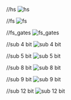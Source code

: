 //hs
![hs](https://user-images.githubusercontent.com/91768976/206219603-52466fe5-4a3f-4e52-85b3-2f597a1837ff.png)

//fs
![fs](https://user-images.githubusercontent.com/91768976/206219615-7e637425-f53f-475c-a9fb-afd95f52955c.png)

//fs_gates
![fs_gates](https://user-images.githubusercontent.com/91768976/206219623-b802d477-19a3-4f0b-9311-b7cfe2f6aeec.png)

//sub 4 bit
![sub 4 bit](https://user-images.githubusercontent.com/91768976/206219641-f7e2482c-1d65-4ab6-87ce-a174b0dc1dd0.png)

//sub 5 bit
![sub  5 bit](https://user-images.githubusercontent.com/91768976/206219657-754d1ca7-dca9-448f-a4dd-7cbdc1aec697.png)

//sub 8 bit
![sub 8 bit](https://user-images.githubusercontent.com/91768976/206219664-c3fd7337-8e7a-4b2c-a80f-3c2809c4c9cc.png)

//sub 9 bit
![sub 9 bit](https://user-images.githubusercontent.com/91768976/206219681-56ac0f94-da57-453e-b1af-eedcece8c30d.png)

//sub 12 bit
![sub 12 bit](https://user-images.githubusercontent.com/91768976/206219695-bd5ce74a-5960-44cd-9051-0b3003c12ced.png)
